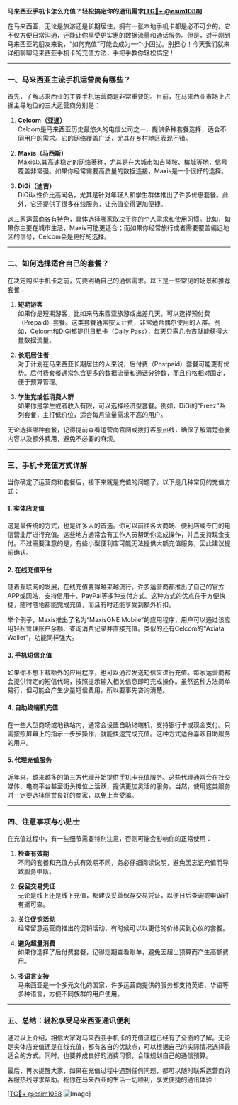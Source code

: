 **马来西亚手机卡怎么充值？轻松搞定你的通讯需求[[TG💪+ @esim1088](https://t.me/s/esim1088)]**

在马来西亚，无论是旅游还是长期居住，拥有一张本地手机卡都是必不可少的。它不仅方便日常沟通，还能让你享受更实惠的数据流量和通话服务。但是，对于刚到马来西亚的朋友来说，“如何充值”可能会成为一个小困扰。别担心！今天我们就来详细聊聊马来西亚手机卡的充值方法，手把手教你轻松搞定！

---

### **一、马来西亚主流手机运营商有哪些？**

首先，了解马来西亚的主要手机运营商是非常重要的。目前，在马来西亚市场上占据主导地位的三大运营商分别是：

1. **Celcom（亚通）**  
   Celcom是马来西亚历史最悠久的电信公司之一，提供多种套餐选择，适合不同用户的需求。它的网络覆盖广泛，尤其在乡村地区表现不错。

2. **Maxis（马西斯）**  
   Maxis以其高速稳定的网络著称，尤其是在大城市如吉隆坡、槟城等地，信号覆盖非常强。如果你经常需要高质量的数据连接，Maxis是一个很好的选择。

3. **DiGi（迪吉）**  
   DiGi以性价比高闻名，尤其是针对年轻人和学生群体推出了许多优惠套餐。此外，它还提供了很多在线服务，让充值变得更加便捷。

这三家运营商各有特色，具体选择哪家取决于你的个人需求和使用习惯。比如，如果你主要在城市生活，Maxis可能更适合；而如果你经常旅行或者需要覆盖偏远地区的信号，Celcom会是更好的选择。

---

### **二、如何选择适合自己的套餐？**

在决定购买手机卡之前，先要明确自己的通信需求。以下是一些常见的场景和推荐套餐：

1. **短期游客**  
   如果你是短期游客，比如来马来西亚旅游或出差几天，可以选择预付费（Prepaid）套餐。这类套餐通常按天计费，非常适合偶尔使用的人群。例如，Celcom和DiGi都提供日租卡（Daily Pass），每天只需几令吉就能获得大量数据流量。

2. **长期居住者**  
   对于计划在马来西亚长期居住的人来说，后付费（Postpaid）套餐可能更有优势。后付费套餐通常包含更多的数据流量和通话分钟数，而且价格相对固定，便于预算管理。

3. **学生党或低消费人群**  
   如果你是学生或者收入有限，可以选择经济型套餐。例如，DiGi的“Freez”系列套餐，主打低价位，适合每月流量需求不高的用户。

无论选择哪种套餐，记得提前查看运营商官网或拨打客服热线，确保了解清楚套餐内容以及额外费用，避免不必要的麻烦。

---

### **三、手机卡充值方式详解**

当你确定了运营商和套餐后，接下来就是充值的问题了。以下是几种常见的充值方式：

#### **1. 实体店充值**
这是最传统的方式，也是许多人的首选。你可以前往各大商场、便利店或专门的电信营业厅进行充值。这些地方通常会有工作人员帮助你完成操作，并且支持现金支付。不过需要注意的是，有些小型便利店可能无法提供大额充值服务，因此建议提前确认。

#### **2. 在线充值平台**
随着互联网的发展，在线充值变得越来越流行。许多运营商都推出了自己的官方APP或网站，支持信用卡、PayPal等多种支付方式。这种方式的优点在于方便快捷，随时随地都能完成充值，而且有时还能享受到额外折扣。

举个例子，Maxis推出了名为“MaxisONE Mobile”的应用程序，用户可以通过该应用轻松管理账户余额、查询消费记录并直接充值。类似的还有Celcom的“Axiata Wallet”，功能同样强大。

#### **3. 手机短信充值**
如果你不想下载额外的应用程序，也可以通过发送短信来进行充值。每家运营商都会提供特定的短信代码，按照提示输入相关信息即可完成操作。虽然这种方法简单易行，但可能会产生少量短信费用，所以要事先咨询清楚。

#### **4. 自助终端机充值**
在一些大型商场或地铁站内，通常会设置自助终端机，支持银行卡或现金支付。只需按照屏幕上的指示一步步操作，就能快速完成充值。这种方式适合喜欢自助服务的用户。

#### **5. 代理充值服务**
近年来，越来越多的第三方代理开始提供手机卡充值服务。这些代理通常会在社交媒体、电商平台甚至街头摊位上活跃，提供更加灵活的服务。当然，使用这类服务时一定要选择信誉良好的商家，以免上当受骗。

---

### **四、注意事项与小贴士**

在充值过程中，有一些细节需要特别注意，否则可能会影响你的正常使用：

1. **检查有效期**  
   不同的套餐和充值方式有效期不同，务必仔细阅读说明，避免因忘记充值而导致服务中断。

2. **保留交易凭证**  
   无论是线上还是线下充值，都建议妥善保存交易凭证，以便日后查询或申诉时有据可查。

3. **关注促销活动**  
   经常留意运营商推出的促销活动，有时候可以以更低的价格买到心仪的套餐。

4. **避免超量消费**  
   如果你选择了后付费套餐，记得定期查看账单，避免因超出预算而产生高额费用。

5. **多语言支持**  
   马来西亚是一个多元文化的国家，许多运营商提供的服务都支持英语、华语等多种语言，方便不同族群的用户使用。

---

### **五、总结：轻松享受马来西亚通讯便利**

通过以上介绍，相信大家对马来西亚手机卡的充值流程已经有了全面的了解。无论是实体店充值还是在线充值，都有各自的优缺点，可以根据自己的实际情况选择最适合的方式。同时，也要养成良好的消费习惯，合理规划自己的通信预算。

最后，再次提醒大家，如果在充值过程中遇到任何问题，都可以随时联系运营商的客服热线寻求帮助。祝你在马来西亚的生活一切顺利，享受便捷的通讯体验！

[[TG💪+ @esim1088](https://t.me/s/esim1088) ![Image](https://i.postimg.cc/4NQfJmqS/Snipaste-2025-05-13-00-14-12.png)]
